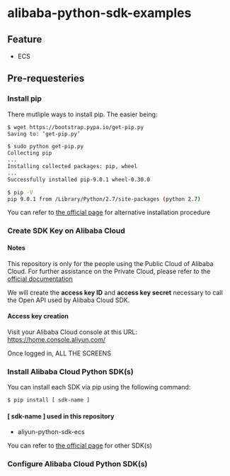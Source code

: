 # alibaba-python-sdk-examples

## Feature
* ECS

## Pre-requesteries

### Install pip

There mutliple ways to install pip. The easier being:
```bash
$ wget https://bootstrap.pypa.io/get-pip.py
Saving to: ‘get-pip.py’

$ sudo python get-pip.py
Collecting pip
...
Installing collected packages: pip, wheel
...
Successfully installed pip-9.0.1 wheel-0.30.0

$ pip -V
pip 9.0.1 from /Library/Python/2.7/site-packages (python 2.7)
```

You can refer to [the official page](https://pip.pypa.io/en/stable/installing/ "PIP's Homepage") for alternative installation procedure

### Create SDK Key on Alibaba Cloud

#### Notes

This repository is only for the people using the Public Cloud of Alibaba Cloud. For further assistance on the Private Cloud, please refer to the [official documentation](https://www.alibabacloud.com/help/zh/doc-detail/43039.htm "公共云版")

We will create the **access key ID** and **access key secret** necessary to call the Open API used by Alibaba Cloud SDK.

#### Access key creation

Visit your Alibaba Cloud console at this URL: https://home.console.aliyun.com/

Once logged in, ALL THE SCREENS

### Install Alibaba Cloud Python SDK(s)

You can install each SDK via pip using the following command:
```bash
$ pip install [ sdk-name ]
```
#### [ sdk-name ] used in this repository
* aliyun-python-sdk-ecs

You can refer to [the official page](https://develop.aliyun.com/tools/sdk?#/python "Alibaba Cloud Python SDK's Homepage") for other SDK(s)


### Configure Alibaba Cloud Python SDK(s)


